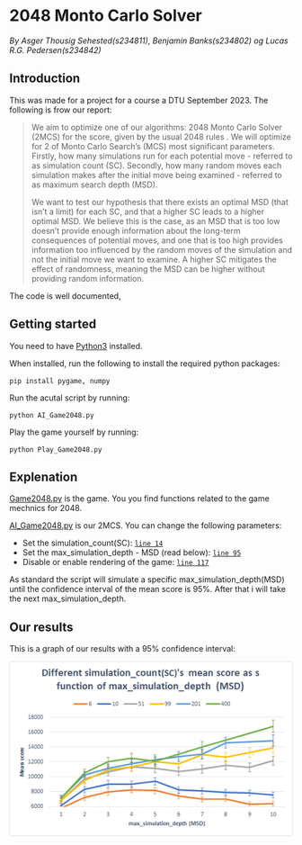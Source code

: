 # 2048 Monto Carlo Solver

_By Asger Thousig Sehested(s234811), Benjamin Banks(s234802) og Lucas R.G. Pedersen(s234842)_

## Introduction

This was made for a project for a course a DTU September 2023. The following is frow our report:

> We aim to optimize one of our algorithms: 2048 Monto Carlo Solver (2MCS) for the score, given by the usual 2048 rules . We will optimize for 2 of Monto Carlo Search’s (MCS) most significant parameters. Firstly, how many simulations run for each potential move - referred to as simulation count (SC). Secondly, how many random moves each simulation makes after the initial move being examined - referred to as maximum search depth (MSD).
>
> We want to test our hypothesis that there exists an optimal MSD (that isn’t a limit) for each SC, and that a higher SC leads to a higher optimal MSD. We believe this is the case, as an MSD that is too low doesn’t provide enough information about the long-term consequences of potential moves, and one that is too high provides information too influenced by the random moves of the simulation and not the initial move we want to examine. A higher SC mitigates the effect of randomness, meaning the MSD can be higher without providing random information.

The code is well documented,

## Getting started

You need to have [Python3](https://www.python.org/downloads/) installed.

When installed, run the following to install the required python packages:

```
pip install pygame, numpy
```

Run the acutal script by running:

```
python AI_Game2048.py
```

Play the game yourself by running:

```
python Play_Game2048.py
```

## Explenation

[Game2048.py](Game2048.py?plain=1#L4) is the game. You you find functions related to the game mechnics for 2048.

[AI_Game2048.py](AI_Game2048.py) is our 2MCS. You can change the following parameters:

-   Set the simulation_count(SC): [`line 14`](AI_Game2048.py?plain=1#L14)
-   Set the max_simulation_depth - MSD (read below): [`line 95`](AI_Game2048.py?plain=1#L95)
-   Disable or enable rendering of the game: [`line 117`](AI_Game2048.py?plain=1#L117)

As standard the script will simulate a specific max_simulation_depth(MSD) until the confidence interval of the mean score is 95%. After that i will take the next max_simulation_depth.

## Our results

This is a graph of our results with a 95% confidence interval:

![Result image](results/results.png)
